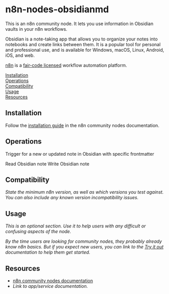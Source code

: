 # n8n-nodes-obsidianmd

This is an n8n community node. It lets you use information in Obsidian vaults in your n8n workflows.

Obsidian is a note-taking app that allows you to organize your notes into notebooks and create links between them. It is a popular tool for personal and professional use, and is available for Windows, macOS, Linux, Android, iOS, and web.

[n8n](https://n8n.io/) is a [fair-code licensed](https://docs.n8n.io/reference/license/) workflow automation platform.

[Installation](#installation)  
[Operations](#operations)  
[Compatibility](#compatibility)  
[Usage](#usage)  <!-- delete if not using this section -->  
[Resources](#resources)  

## Installation

Follow the [installation guide](https://docs.n8n.io/integrations/community-nodes/installation/) in the n8n community nodes documentation.

## Operations

Trigger for a new or updated note in Obsidian with specific frontmatter

Read Obsidian note
Write Obsidian note


## Compatibility

_State the minimum n8n version, as well as which versions you test against. You can also include any known version incompatibility issues._

## Usage

_This is an optional section. Use it to help users with any difficult or confusing aspects of the node._

_By the time users are looking for community nodes, they probably already know n8n basics. But if you expect new users, you can link to the [Try it out](https://docs.n8n.io/try-it-out/) documentation to help them get started._

## Resources

* [n8n community nodes documentation](https://docs.n8n.io/integrations/community-nodes/)
* _Link to app/service documentation._


